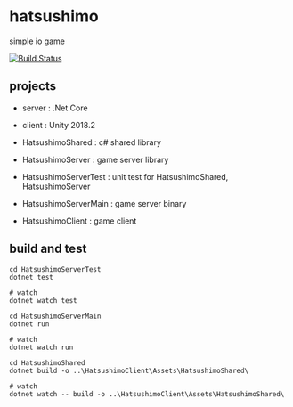 # hatsushimo

simple io game

[![Build Status](https://travis-ci.org/if1live/hatsushimo.svg?branch=master)](https://travis-ci.org/if1live/hatsushimo)

## projects

* server : .Net Core
* client : Unity 2018.2

* HatsushimoShared : c# shared library
* HatsushimoServer : game server library
* HatsushimoServerTest : unit test for HatsushimoShared, HatsushimoServer
* HatsushimoServerMain : game server binary
* HatsushimoClient : game client

## build and test

```
cd HatsushimoServerTest
dotnet test

# watch
dotnet watch test
```

```
cd HatsushimoServerMain
dotnet run

# watch
dotnet watch run
```

```
cd HatsushimoShared
dotnet build -o ..\HatsushimoClient\Assets\HatsushimoShared\

# watch
dotnet watch -- build -o ..\HatsushimoClient\Assets\HatsushimoShared\
```
